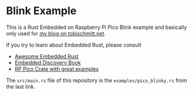# Blink Example

This is a Rust Embedded on Raspberry Pi Pico Blink example and basically only used for [my blog on tobischmitt.net](blog/creating_embedded_rust_project/).

If you try to learn about Embedded Rust, please consult

- [Awesome Embedded Rust](https://github.com/rust-embedded/awesome-embedded-rust)
- [Embedded Discovery Book](https://rust-embedded.github.io/discovery)
- [RP Pico Crate with great examples](https://github.com/rp-rs/rp-hal-boards/tree/main/boards/rp-pico)

The `src/main.rs` file of this repository is the `examples/pico_blinky.rs` from the last link.